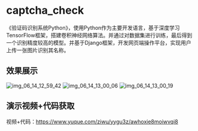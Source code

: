 # captcha_check
《验证码识别系统Python》，使用Python作为主要开发语言，基于深度学习TensorFlow框架，搭建卷积神经网络算法。并通过对数据集进行训练，最后得到一个识别精度较高的模型。并基于Django框架，开发网页端操作平台，实现用户上传一张图片识别其名称。

## 效果展示
![img_06_14_12_59_42](https://github.com/ziwupython/captcha_check/assets/133186350/ff2b849e-2aeb-4074-9bf5-176d8aa67b70)
![img_06_14_13_00_06](https://github.com/ziwupython/captcha_check/assets/133186350/3a7bd1ed-d93e-414b-9296-5bc0d8e4a721)
![img_06_14_13_00_19](https://github.com/ziwupython/captcha_check/assets/133186350/659bcffc-412e-4d0c-9c4b-6f72db9ae21d)

## 演示视频+代码获取
视频+代码：https://www.yuque.com/ziwu/yygu3z/awhoxie8moiwvqi8
